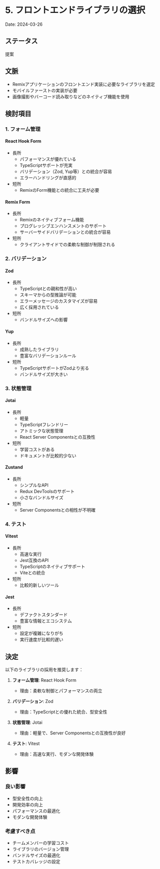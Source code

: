 # 5. フロントエンドライブラリの選択

Date: 2024-03-26

## ステータス

提案

## 文脈

- Remixアプリケーションのフロントエンド実装に必要なライブラリを選定
- モバイルファーストの実装が必要
- 画像撮影やバーコード読み取りなどのネイティブ機能を使用

## 検討項目

### 1. フォーム管理

#### React Hook Form
- 長所
  - パフォーマンスが優れている
  - TypeScriptサポートが充実
  - バリデーション（Zod, Yup等）との統合が容易
  - エラーハンドリングが直感的
- 短所
  - RemixのForm機能との統合に工夫が必要

#### Remix Form
- 長所
  - Remixのネイティブフォーム機能
  - プログレッシブエンハンスメントのサポート
  - サーバーサイドバリデーションとの統合が容易
- 短所
  - クライアントサイドでの柔軟な制御が制限される

### 2. バリデーション

#### Zod
- 長所
  - TypeScriptとの親和性が高い
  - スキーマからの型推論が可能
  - エラーメッセージのカスタマイズが容易
  - 広く採用されている
- 短所
  - バンドルサイズへの影響

#### Yup
- 長所
  - 成熟したライブラリ
  - 豊富なバリデーションルール
- 短所
  - TypeScriptサポートがZodより劣る
  - バンドルサイズが大きい

### 3. 状態管理

#### Jotai
- 長所
  - 軽量
  - TypeScriptフレンドリー
  - アトミックな状態管理
  - React Server Componentsとの互換性
- 短所
  - 学習コストがある
  - ドキュメントが比較的少ない

#### Zustand
- 長所
  - シンプルなAPI
  - Redux DevToolsのサポート
  - 小さなバンドルサイズ
- 短所
  - Server Componentsとの相性が不明確

### 4. テスト

#### Vitest
- 長所
  - 高速な実行
  - Jest互換のAPI
  - TypeScriptのネイティブサポート
  - Viteとの統合
- 短所
  - 比較的新しいツール

#### Jest
- 長所
  - デファクトスタンダード
  - 豊富な情報とエコシステム
- 短所
  - 設定が複雑になりがち
  - 実行速度が比較的遅い

## 決定

以下のライブラリの採用を推奨します：

1. **フォーム管理**: React Hook Form
   - 理由：柔軟な制御とパフォーマンスの両立

2. **バリデーション**: Zod
   - 理由：TypeScriptとの優れた統合、型安全性

3. **状態管理**: Jotai
   - 理由：軽量で、Server Componentsとの互換性が良好

4. **テスト**: Vitest
   - 理由：高速な実行、モダンな開発体験

## 影響

### 良い影響
- 型安全性の向上
- 開発効率の向上
- パフォーマンスの最適化
- モダンな開発体験

### 考慮すべき点
- チームメンバーの学習コスト
- ライブラリのバージョン管理
- バンドルサイズの最適化
- テストカバレッジの設定 
